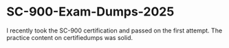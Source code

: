 # SC-900-Exam-Dumps-2025
I recently took the SC-900 certification and passed on the first attempt. The practice content on certifiedumps was solid.
